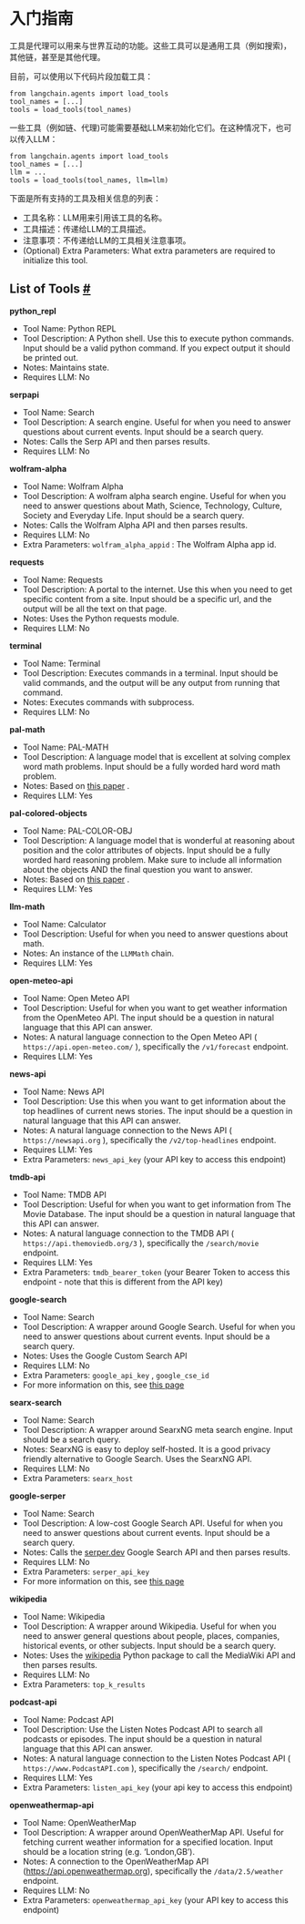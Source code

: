 入门指南
=====================================================================



工具是代理可以用来与世界互动的功能。这些工具可以是通用工具（例如搜索)，其他链，甚至是其他代理。

目前，可以使用以下代码片段加载工具：

```
from langchain.agents import load_tools
tool_names = [...]
tools = load_tools(tool_names)

```

一些工具（例如链、代理)可能需要基础LLM来初始化它们。在这种情况下，也可以传入LLM：

```
from langchain.agents import load_tools
tool_names = [...]
llm = ...
tools = load_tools(tool_names, llm=llm)

```

下面是所有支持的工具及相关信息的列表：

* 工具名称：LLM用来引用该工具的名称。
* 工具描述：传递给LLM的工具描述。
* 注意事项：不传递给LLM的工具相关注意事项。
* (Optional) Extra Parameters: What extra parameters are required to initialize this tool.




 List of Tools
 [#](#list-of-tools "Permalink to this headline")
-----------------------------------------------------------------



**python_repl** 



* Tool Name: Python REPL
* Tool Description: A Python shell. Use this to execute python commands. Input should be a valid python command. If you expect output it should be printed out.
* Notes: Maintains state.
* Requires LLM: No



**serpapi** 



* Tool Name: Search
* Tool Description: A search engine. Useful for when you need to answer questions about current events. Input should be a search query.
* Notes: Calls the Serp API and then parses results.
* Requires LLM: No



**wolfram-alpha** 



* Tool Name: Wolfram Alpha
* Tool Description: A wolfram alpha search engine. Useful for when you need to answer questions about Math, Science, Technology, Culture, Society and Everyday Life. Input should be a search query.
* Notes: Calls the Wolfram Alpha API and then parses results.
* Requires LLM: No
* Extra Parameters:
 `wolfram_alpha_appid`
 : The Wolfram Alpha app id.



**requests** 



* Tool Name: Requests
* Tool Description: A portal to the internet. Use this when you need to get specific content from a site. Input should be a specific url, and the output will be all the text on that page.
* Notes: Uses the Python requests module.
* Requires LLM: No



**terminal** 



* Tool Name: Terminal
* Tool Description: Executes commands in a terminal. Input should be valid commands, and the output will be any output from running that command.
* Notes: Executes commands with subprocess.
* Requires LLM: No



**pal-math** 



* Tool Name: PAL-MATH
* Tool Description: A language model that is excellent at solving complex word math problems. Input should be a fully worded hard word math problem.
* Notes: Based on
 [this paper](https://arxiv.org/pdf/2211.10435.pdf) 
 .
* Requires LLM: Yes



**pal-colored-objects** 



* Tool Name: PAL-COLOR-OBJ
* Tool Description: A language model that is wonderful at reasoning about position and the color attributes of objects. Input should be a fully worded hard reasoning problem. Make sure to include all information about the objects AND the final question you want to answer.
* Notes: Based on
 [this paper](https://arxiv.org/pdf/2211.10435.pdf) 
 .
* Requires LLM: Yes



**llm-math** 



* Tool Name: Calculator
* Tool Description: Useful for when you need to answer questions about math.
* Notes: An instance of the
 `LLMMath`
 chain.
* Requires LLM: Yes



**open-meteo-api** 



* Tool Name: Open Meteo API
* Tool Description: Useful for when you want to get weather information from the OpenMeteo API. The input should be a question in natural language that this API can answer.
* Notes: A natural language connection to the Open Meteo API (
 `https://api.open-meteo.com/`
 ), specifically the
 `/v1/forecast`
 endpoint.
* Requires LLM: Yes



**news-api** 



* Tool Name: News API
* Tool Description: Use this when you want to get information about the top headlines of current news stories. The input should be a question in natural language that this API can answer.
* Notes: A natural language connection to the News API (
 `https://newsapi.org`
 ), specifically the
 `/v2/top-headlines`
 endpoint.
* Requires LLM: Yes
* Extra Parameters:
 `news_api_key`
 (your API key to access this endpoint)



**tmdb-api** 



* Tool Name: TMDB API
* Tool Description: Useful for when you want to get information from The Movie Database. The input should be a question in natural language that this API can answer.
* Notes: A natural language connection to the TMDB API (
 `https://api.themoviedb.org/3`
 ), specifically the
 `/search/movie`
 endpoint.
* Requires LLM: Yes
* Extra Parameters:
 `tmdb_bearer_token`
 (your Bearer Token to access this endpoint - note that this is different from the API key)



**google-search** 



* Tool Name: Search
* Tool Description: A wrapper around Google Search. Useful for when you need to answer questions about current events. Input should be a search query.
* Notes: Uses the Google Custom Search API
* Requires LLM: No
* Extra Parameters:
 `google_api_key`
 ,
 `google_cse_id`
* For more information on this, see
 [this page](../../../ecosystem/google_search)



**searx-search** 



* Tool Name: Search
* Tool Description: A wrapper around SearxNG meta search engine. Input should be a search query.
* Notes: SearxNG is easy to deploy self-hosted. It is a good privacy friendly alternative to Google Search. Uses the SearxNG API.
* Requires LLM: No
* Extra Parameters:
 `searx_host`



**google-serper** 



* Tool Name: Search
* Tool Description: A low-cost Google Search API. Useful for when you need to answer questions about current events. Input should be a search query.
* Notes: Calls the
 [serper.dev](https://serper.dev) 
 Google Search API and then parses results.
* Requires LLM: No
* Extra Parameters:
 `serper_api_key`
* For more information on this, see
 [this page](../../../ecosystem/google_serper)



**wikipedia** 



* Tool Name: Wikipedia
* Tool Description: A wrapper around Wikipedia. Useful for when you need to answer general questions about people, places, companies, historical events, or other subjects. Input should be a search query.
* Notes: Uses the
 [wikipedia](https://pypi.org/project/wikipedia/) 
 Python package to call the MediaWiki API and then parses results.
* Requires LLM: No
* Extra Parameters:
 `top_k_results`



**podcast-api** 



* Tool Name: Podcast API
* Tool Description: Use the Listen Notes Podcast API to search all podcasts or episodes. The input should be a question in natural language that this API can answer.
* Notes: A natural language connection to the Listen Notes Podcast API (
 `https://www.PodcastAPI.com`
 ), specifically the
 `/search/`
 endpoint.
* Requires LLM: Yes
* Extra Parameters:
 `listen_api_key`
 (your api key to access this endpoint)



**openweathermap-api** 



* Tool Name: OpenWeatherMap
* Tool Description: A wrapper around OpenWeatherMap API. Useful for fetching current weather information for a specified location. Input should be a location string (e.g. ‘London,GB’).
* Notes: A connection to the OpenWeatherMap API (https://api.openweathermap.org), specifically the
 `/data/2.5/weather`
 endpoint.
* Requires LLM: No
* Extra Parameters:
 `openweathermap_api_key`
 (your API key to access this endpoint)





